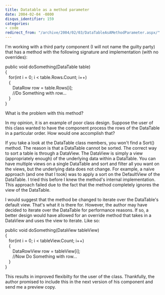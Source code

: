 ```yaml
---
title: Datatable as a method parameter
date: 2004-02-04 -0800
disqus_identifier: 159
categories:
- code
redirect_from: "/archive/2004/02/03/DataTableAsAMethodParameter.aspx/"
---
```


I'm working with a third party component (I will not name the guilty
party) that has a method with the following signature and implementation
(with no overrides):

public void doSomething(DataTable table)\
{\
   for(int i = 0; i \< table.Rows.Count; i++)    \
   {       \
      DataRow row = table.Rows[i];       \
      //Do Something with row...    \
   } \
}

What is the problem with this method?

In my opinion, it is an example of poor class design. Suppose the user
of this class wanted to have the component process the rows of the
DataTable in a particular order. How would one accomplish that?

If you take a look at the DataTable class members, you won't find a
Sort() method. The reason is that a DataTable cannot be sorted. The
correct way to sort a table is through a DataView. The DataView is
simply a view (appropriately enough) of the underlying data within a
DataTable. You can have multiple views on a single DataTable and sort
and filter all you want on the views, but the underlying data does not
change. For example, a naive approach (and one that I took) was to apply
a sort on the DefaultView of the DataTable. I tried this before I knew
the method's internal implementation. This approach failed due to the
fact that the method completely ignores the view of the DataTable.

I would suggest that the method be changed to iterate over the
DataTable's default view. That's what it is there for. However, the
author may have decided to iterate over the DataTable for performance
reasons. If so, a better design would have allowed for an override
method that takes in a DataView and uses the view to iterate. Like so:

public void doSomething(DataView tableView) \
{    \
   for(int i = 0; i \< tableView.Count; i++)    \
   {       \
      DataRowView row = tableView[i];       \
      //Now Do Something with row...    \
   } \
}

This results in improved flexibilty for the user of the class.
Thankfully, the author promised to include this in the next version of
his component and send me a preview copy.

